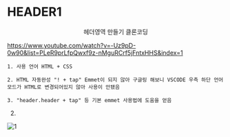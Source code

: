 # HEADER1

<p align="center"> 헤더영역 만들기 클론코딩 </p>

https://www.youtube.com/watch?v=-Uz9pD-0w90&list=PLeR9prLfpQwxf9z-nMguRCrf5jFntxHHS&index=1

```
1. 사용 언어 HTML + CSS 

2. HTML 자동완성 "! + tap" Emmet이 되지 않아 구글링 해보니 VSCODE 우측 하단 언어모드가 HTML로 변경되어있지 않아 사용이 안됐음

3. "header.header + tap" 등 기본 emmet 사용법에 도움을 얻음

```

2.
![1](https://user-images.githubusercontent.com/91706338/143808074-f16faa9d-05b9-493f-8703-6fe4a23ee31c.PNG)
